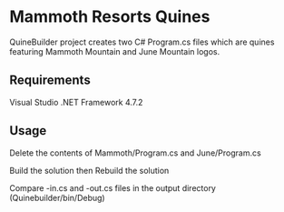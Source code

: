 # Mammoth Resorts Quines

QuineBuilder project creates two C# Program.cs files which are quines featuring Mammoth Mountain and June Mountain logos.

## Requirements

Visual Studio
.NET Framework 4.7.2

## Usage

Delete the contents of Mammoth/Program.cs and June/Program.cs

Build the solution then Rebuild the solution

Compare -in.cs and -out.cs files in the output directory (Quinebuilder/bin/Debug)

